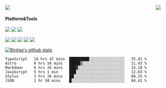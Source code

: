 <p>
  <a href="https://count.getloli.com/"><img src="https://count.getloli.com/get/@birdgg.readme?theme=moebooru-h"></a>
  <img src="https://weather-icon.journeyad.repl.co/@hangzhou?v=1" align="right">
</p>

#### Platform&Tools
[![](https://img.shields.io/badge/macOS-Big%20Sur-292e33?style=flat-square&logo=apple&logoColor=ffffff)](https://www.apple.com/macos/big-sur/)
[![](https://img.shields.io/badge/IDE-Visual%20Studio%20Code-blue?style=flat-square&logo=visual-studio-code&logoColor=ffffff)](https://code.visualstudio.com/)
[![](https://img.shields.io/badge/Editor-Emacs-purple?style=flat-square&logo=gnu-emacs&logoColor=ffffff)](https://www.gnu.org/software/emacs/)

[![](https://img.shields.io/badge/-React-61dafb?style=flat-square&logo=react&logoColor=ffffff)](https://reactjs.org/)
[![](https://img.shields.io/badge/-ReactNative-61dafb?style=flat-square&logo=react&logoColor=ffffff)](https://reactnative.dev/)
[![](https://img.shields.io/badge/-TypeScript-007acc?style=flat-square&logo=typescript&logoColor=white)](https://www.typescriptlang.org/)
[![](https://img.shields.io/badge/-JavaScript-f7e018?style=flat-square&logo=javascript&logoColor=white)](https://www.ecma-international.org/)
[![](https://img.shields.io/badge/-Node.js-43853d?style=flat-square&logo=node.js&logoColor=ffffff)](https://nodejs.org/)

<a href="https://github.com/birdgg"><img align="center" src="https://github-readme-stats.vercel.app/api?username=birdgg&show_icons=true&include_all_commits=true&hide_border=tru&custom_title=Birdgg%27s%20Github%20Stats" alt="Birdgg's github stats" /></a> 

<!--START_SECTION:waka-->

```text
TypeScript   14 hrs 47 mins  █████████░░░░░░░░░░░░░░░░   35.41 %
Astro        8 hrs 56 mins   █████▒░░░░░░░░░░░░░░░░░░░   21.43 %
Markdown     6 hrs 20 mins   ███▓░░░░░░░░░░░░░░░░░░░░░   15.19 %
JavaScript   5 hrs 1 min     ███░░░░░░░░░░░░░░░░░░░░░░   12.03 %
Stylus       3 hrs 26 mins   ██░░░░░░░░░░░░░░░░░░░░░░░   08.25 %
JSON         1 hr 50 mins    █░░░░░░░░░░░░░░░░░░░░░░░░   04.41 %
```

<!--END_SECTION:waka-->

